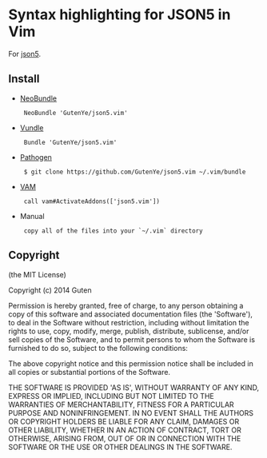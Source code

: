 Syntax highlighting for JSON5 in Vim
====================================

For [json5](https://github.com/aseemk/json5).

Install
-------

*  [NeoBundle](https://github.com/Shougo/neobundle.vim)

		NeoBundle 'GutenYe/json5.vim'

*  [Vundle](https://github.com/gmarik/vundle)

		Bundle 'GutenYe/json5.vim'

*  [Pathogen](https://github.com/tpope/vim-pathogen)

		$ git clone https://github.com/GutenYe/json5.vim ~/.vim/bundle

*  [VAM](https://github.com/MarcWeber/vim-addon-manager)

		call vam#ActivateAddons(['json5.vim'])

*  Manual

		copy all of the files into your `~/.vim` directory

Copyright
---------

(the MIT License)

Copyright (c) 2014 Guten

Permission is hereby granted, free of charge, to any person obtaining a copy of this software and associated documentation files (the 'Software'), to deal in the Software without restriction, including without limitation the rights to use, copy, modify, merge, publish, distribute, sublicense, and/or sell copies of the Software, and to permit persons to whom the Software is furnished to do so, subject to the following conditions:

The above copyright notice and this permission notice shall be included in all copies or substantial portions of the Software.

THE SOFTWARE IS PROVIDED 'AS IS', WITHOUT WARRANTY OF ANY KIND, EXPRESS OR IMPLIED, INCLUDING BUT NOT LIMITED TO THE WARRANTIES OF MERCHANTABILITY, FITNESS FOR A PARTICULAR PURPOSE AND NONINFRINGEMENT.  IN NO EVENT SHALL THE AUTHORS OR COPYRIGHT HOLDERS BE LIABLE FOR ANY CLAIM, DAMAGES OR OTHER LIABILITY, WHETHER IN AN ACTION OF CONTRACT, TORT OR OTHERWISE, ARISING FROM, OUT OF OR IN CONNECTION WITH THE SOFTWARE OR THE USE OR OTHER DEALINGS IN THE SOFTWARE.
